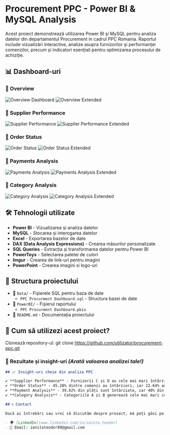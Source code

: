 # Procurement PPC - Power BI & MySQL Analysis

Acest proiect demonstrează utilizarea Power BI și MySQL pentru analiza datelor din departamentul Procurement in cadrul PPC Romania. Raportul include vizualizări interactive, analize asupra furnizorilor și performanței comenzilor, precum și indicatori esențiali pentru optimizarea procesului de achiziție.

## 📊 Dashboard-uri

### 🔹 Overview
![Overview Dashboard](https://i.imgur.com/pK1XhBi.jpeg)
![Overview Extended](https://i.imgur.com/87uRAzC.jpeg)

### 🔹 Supplier Performance
![Supplier Performance](https://i.imgur.com/ixXxzRK.jpeg)
![Supplier Performance Extended](https://i.imgur.com/GKz6BJM.jpeg)

### 🔹 Order Status
![Order Status](https://i.imgur.com/gHIrnN5.jpeg)
![Order Status Extended](https://i.imgur.com/4pRUjXP.jpeg)

### 🔹 Payments Analysis
![Payments Analysis](http://i.imgur.com/gOw2Bqu.jpeg)
![Payments Analysis Extended](https://i.imgur.com/GB0MdfG.jpeg)

### 🔹 Category Analysis
![Category Analysis](https://i.imgur.com/zkmUPwQ.jpeg)
![Category Analysis Extended](https://i.imgur.com/XgrDMDO.jpeg)

## 🛠 Tehnologii utilizate

- **Power BI** - Vizualizarea și analiza datelor
- **MySQL** - Stocarea și interogarea datelor
- **Excel** - Exportarea bazelor de date
- **DAX (Data Analysis Expressions)** - Crearea măsurilor personalizate
- **SQL Queries** - Extracția și transformarea datelor pentru Power BI
- **PowerToys** - Selectarea paletei de culori
- **Imgur** - Crearea de link-uri pentru imagini
- **PowerPoint** - Crearea imagini si logo-uri

## 📂 Structura proiectului

- 📁 `Data/` - Fișierele SQL pentru baza de date
  - `PPC Procurment Dashboard.sql` - Structura bazei de date
- 📁 `PowerBI/` - Fișierul raportului
  - `PPC Procurment Dashboard.pbix`
- 📝 `README.md` - Documentația proiectului

## 🚀 Cum să utilizezi acest proiect?

Clonează repository-ul:
git clone https://github.com/utilizator/procurement-ppc.git

### 📌  **Rezultate și insight-uri** *(Arată valoarea analizei tale!)*  
```md
## 📈 Insight-uri cheie din analiza PPC

✔ **Supplier Performance** - Furnizorii C și D au cele mai mari întârzieri în livrări.  
✔ **Order Status** - 45.28% dintre comenzi au întârzieri, iar 22.64% au fost anulate.  
✔ **Payment Analysis** - 39.62% din plăți sunt întârziate, iar 40% din acestea sunt datorate furnizorului Z.  
✔ **Category Analysis** - Categoriile A și B generează cele mai mari costuri, dar au un ROI ridicat.

## 📞 Contact

Dacă ai întrebări sau vrei să discutăm despre proiect, mă poți găsi pe:

- 🌍 [LinkedIn](www.linkedin.com/in/ionita-teodor)
- 📧 Email: ionitateodor89@gmail.com
